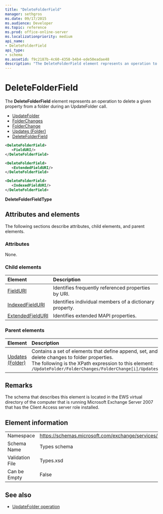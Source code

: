 ```yaml
---
title: "DeleteFolderField"
manager: sethgros
ms.date: 09/17/2015
ms.audience: Developer
ms.topic: reference
ms.prod: office-online-server
ms.localizationpriority: medium
api_name:
- DeleteFolderField
api_type:
- schema
ms.assetid: f9c2187b-4c60-4358-b4b4-ede50eadae48
description: "The DeleteFolderField element represents an operation to delete a given property from a folder during an UpdateFolder call."
---
```


# DeleteFolderField

The **DeleteFolderField** element represents an operation to delete a given property from a folder during an UpdateFolder call. 
  
- [UpdateFolder](updatefolder.md) 
- [FolderChanges](folderchanges.md)  
- [FolderChange](folderchange.md)  
- [Updates (Folder)](updates-folder.md) 
- [DeleteFolderField](deletefolderfield.md)
  
```xml
<DeleteFolderField>
   <FieldURI/>
</DeleteFolderField>
```

```xml
<DeleteFolderField>
   <ExtendedFieldURI/>
</DeleteFolderField>
```

```xml
<DeleteFolderField>
   <IndexedFieldURI/>
</DeleteFolderField>
```

**DeleteFolderFieldType**

## Attributes and elements

The following sections describe attributes, child elements, and parent elements.
  
### Attributes

None.
  
### Child elements

|**Element**|**Description**|
|:-----|:-----|
|[FieldURI](fielduri.md) <br/> |Identifies frequently referenced properties by URI.  <br/> |
|[IndexedFieldURI](indexedfielduri.md) <br/> |Identifies individual members of a dictionary property.  <br/> |
|[ExtendedFieldURI](extendedfielduri.md) <br/> |Identifies extended MAPI properties.  <br/> |
   
### Parent elements

|**Element**|**Description**|
|:-----|:-----|
|[Updates (Folder)](updates-folder.md) <br/> |Contains a set of elements that define append, set, and delete changes to folder properties.  <br/> The following is the XPath expression to this element:  `/UpdateFolder/FolderChanges/FolderChange[i]/Updates` <br/> |
   
## Remarks

The schema that describes this element is located in the EWS virtual directory of the computer that is running Microsoft Exchange Server 2007 that has the Client Access server role installed.
  
## Element information

|||
|:-----|:-----|
|Namespace  <br/> |https://schemas.microsoft.com/exchange/services/2006/types  <br/> |
|Schema Name  <br/> |Types schema  <br/> |
|Validation File  <br/> |Types.xsd  <br/> |
|Can be Empty  <br/> |False  <br/> |
   
## See also

- [UpdateFolder operation](updatefolder-operation.md)

